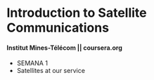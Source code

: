 # Introduction to Satellite Communications
#### Institut Mines-Télécom || coursera.org

- SEMANA 1
 - Satellites at our service
 
